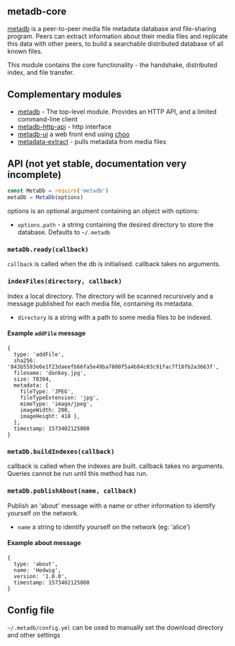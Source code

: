 ## metadb-core

[metadb](https://github.com/ameba23/metadb) is a peer-to-peer media file metadata database and file-sharing program. Peers can extract information about their media files and replicate this data with other peers, to build a searchable distributed database of all known files.

This module contains the core functionality - the handshake, distributed index, and file transfer.

## Complementary modules
- [metadb](https://github.com/ameba23/metadb) - The top-level module. Provides an HTTP API, and a limited command-line client 
- [metadb-http-api](https://github.com/ameba23/metadb-http-api) - http interface
- [metadb-ui](https://github.com/ameba23/metadb-ui) a web front end using [choo](https://choo.io/)
- [metadata-extract](https://github.com/ameba23/metadata-extract) - pulls metadata from media files

## API (not yet stable, documentation very incomplete)

```js
const MetaDb = require('metadb')
metaDb = MetaDb(options)
```
options is an optional argument containing an object with options:
- `options.path` - a string containing the desired directory to store the database. Defaults to `~/.metadb`

### `metaDb.ready(callback)`

`callback` is called when the db is initialised. callback takes no arguments.

### `indexFiles(directory, callback)`

Index a local directory. The directory will be scanned recursively and a message published for each media file, containing its metadata.
- `directory` is a string with a path to some media files to be indexed.

#### Example `addFile` message
```
{
  type: 'addFile',
  sha256: '843b5593e6e1f23daeefb66fa5e49ba7800f5a4b84c03c91fac7f18fb2a3663f',
  filename: 'donkey.jpg',
  size: 78394,
  metadata: {
    fileType: 'JPEG',
    fileTypeExtension: 'jpg',
    mimeType: 'image/jpeg',
    imageWidth: 200,
    imageHeight: 418 },
  },
  timestamp: 1573402125008
}
```

### `metaDb.buildIndexes(callback)`

callback is called when the indexes are built. callback takes no arguments. Queries cannot be run until this method has run.

### `metaDb.publishAbout(name, callback)`

Publish an 'about' message with a name or other information to identify yourself on the network.
- `name` a string to identify yourself on the network (eg: 'alice')

#### Example about message
```
{
  type: 'about',
  name: 'Hedwig',
  version: '1.0.0',
  timestamp: 1573402125008
}
```

## Config file

`~/.metadb/config.yml` can be used to manually set the download directory and other settings
